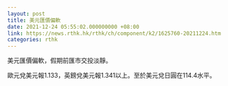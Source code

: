 ```yaml
---
layout: post
title: 美元匯價偏軟
date: 2021-12-24 05:55:02.000000000 +08:00
link: https://news.rthk.hk/rthk/ch/component/k2/1625760-20211224.htm
categories: rthk
---
```


美元匯價偏軟，假期前匯市交投淡靜。

歐元兌美元報1.133，英鎊兌美元報1.341以上。至於美元兌日圓在114.4水平。
